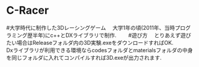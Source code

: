 # C-Racer

#大学時代に制作した3Dレーシングゲーム
　大学1年の頃(2011年、当時プログラミング歴半年)にc++とDXライブラリで制作.　　
#遊び方
　とりあえず遊びたい場合はReleaseフォルダ内の3D実験.exeをダウンロードすればOK.　　
　Dxライブラリが利用できる環境ならcodesフォルダとmaterialsフォルダの中身を同じフォルダに入れてコンパイルすれば3D.exeが出力されます.  
